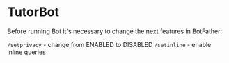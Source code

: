 # TutorBot

Before running Bot it's necessary to change the next features in BotFather:

`/setprivacy` - change from ENABLED to DISABLED
`/setinline` - enable inline queries